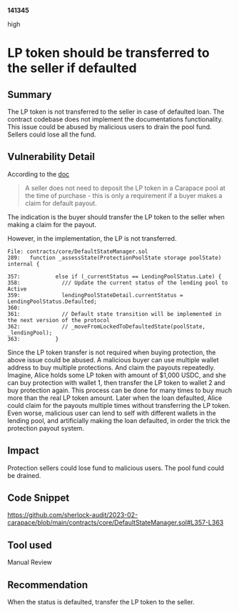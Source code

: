 __141345__

high

# LP token should be transferred to the seller if defaulted


## Summary

The LP token is not transferred to the seller in case of defaulted loan. The contract codebase does not implement the documentations functionality. This issue could be abused by malicious users to drain the pool fund. Sellers could lose all the fund.

## Vulnerability Detail

According to the [doc](https://www.carapace.finance/docs/protocol-mechanics/protection_buyers)

> A seller does not need to deposit the LP token in a Carapace pool at the time of purchase - this is only a requirement if a buyer makes a claim for default payout.

The indication is the buyer should transfer the LP token to the seller when making a claim for the payout.

However, in the implementation, the LP is not transferred.

```solidity
File: contracts/core/DefaultStateManager.sol
289:   function _assessState(ProtectionPoolState storage poolState) internal {

357:           else if (_currentStatus == LendingPoolStatus.Late) {
358:             /// Update the current status of the lending pool to Active
359:             lendingPoolStateDetail.currentStatus = LendingPoolStatus.Defaulted;
360: 
361:             // Default state transition will be implemented in the next version of the protocol
362:             // _moveFromLockedToDefaultedState(poolState, _lendingPool);
363:           }
```

Since the LP token transfer is not required when buying protection, the above issue could be abused. A malicious buyer can use multiple wallet address to buy multiple protections. And claim the payouts repeatedly. Imagine, Alice holds some LP token with amount of $1,000 USDC, and she can buy protection with wallet 1, then transfer the LP token to wallet 2 and buy protection again. This process can be done for many times to buy much more than the real LP token amount. Later when the loan defaulted, Alice could claim for the payouts multiple times without transferring the LP token. Even worse, malicious user can lend to self with different wallets in the lending pool, and artificially making the loan defaulted, in order the trick the protection payout system.


## Impact

Protection sellers could lose fund to malicious users. The pool fund could be drained.


## Code Snippet

https://github.com/sherlock-audit/2023-02-carapace/blob/main/contracts/core/DefaultStateManager.sol#L357-L363

## Tool used

Manual Review

## Recommendation

When the status is defaulted, transfer the LP token to the seller.
